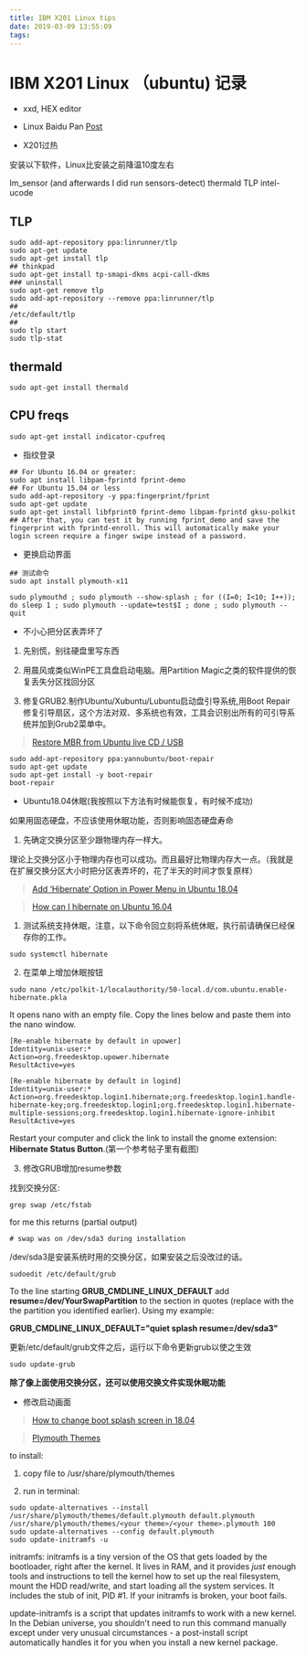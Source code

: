 ```yaml
---
title: IBM X201 Linux tips
date: 2019-03-09 13:55:09
tags:
---
```


# IBM X201 Linux （ubuntu) 记录

- xxd, HEX editor

- Linux Baidu Pan [Post](https://segmentfault.com/a/1190000015719430)

- X201过热

安装以下软件，Linux比安装之前降温10度左右

lm_sensor (and afterwards I did run sensors-detect)
thermald
TLP
intel-ucode

## TLP

```console
sudo add-apt-repository ppa:linrunner/tlp
sudo apt-get update
sudo apt-get install tlp
## thinkpad
sudo apt-get install tp-smapi-dkms acpi-call-dkms
### uninstall
sudo apt-get remove tlp
sudo add-apt-repository --remove ppa:linrunner/tlp
##
/etc/default/tlp
##
sudo tlp start
sudo tlp-stat
```

## thermald

```console
sudo apt-get install thermald
```

## CPU freqs

```console
sudo apt-get install indicator-cpufreq
```

- 指纹登录

```console
## For Ubuntu 16.04 or greater:
sudo apt install libpam-fprintd fprint-demo
## For Ubuntu 15.04 or less
sudo add-apt-repository -y ppa:fingerprint/fprint
sudo apt-get update
sudo apt-get install libfprint0 fprint-demo libpam-fprintd gksu-polkit
## After that, you can test it by running fprint_demo and save the fingerprint with fprintd-enroll. This will automatically make your login screen require a finger swipe instead of a password.
```

- 更换启动界面

```console
## 测试命令
sudo apt install plymouth-x11

sudo plymouthd ; sudo plymouth --show-splash ; for ((I=0; I<10; I++)); do sleep 1 ; sudo plymouth --update=test$I ; done ; sudo plymouth --quit
```

- 不小心把分区表弄坏了

1. 先别慌，别往硬盘里写东西

2. 用晨风或类似WinPE工具盘启动电脑。用Partition Magic之类的软件提供的恢复丢失分区找回分区

3. 修复GRUB2.制作Ubuntu/Xubuntu/Lubuntu启动盘引导系统,用Boot Repair修复引导扇区，这个方法对双、多系统也有效，工具会识别出所有的可引导系统并加到Grub2菜单中。

> [Restore MBR from Ubuntu live CD / USB](https://www.howopensource.com/2011/08/restore-mbr-from-ubuntu-live-cd-usb/)

```console
sudo add-apt-repository ppa:yannubuntu/boot-repair
sudo apt-get update
sudo apt-get install -y boot-repair
boot-repair
```

- Ubuntu18.04休眠(我按照以下方法有时候能恢复，有时候不成功)

如果用固态硬盘，不应该使用休眠功能，否则影响固态硬盘寿命

1. 先确定交换分区至少跟物理内存一样大。

理论上交换分区小于物理内存也可以成功。而且最好比物理内存大一点。（我就是在扩展交换分区大小时把分区表弄坏的，花了半天的时间才恢复原样）

> [Add ‘Hibernate’ Option in Power Menu in Ubuntu 18.04](http://ubuntuhandbook.org/index.php/2018/05/add-hibernate-option-ubuntu-18-04/)

> [How can I hibernate on Ubuntu 16.04](https://askubuntu.com/questions/768136/how-can-i-hibernate-on-ubuntu-16-04)

1. 测试系统支持休眠，注意，以下命令回立刻将系统休眠，执行前请确保已经保存你的工作。

```console
sudo systemctl hibernate
```

2. 在菜单上增加休眠按钮

```console
sudo nano /etc/polkit-1/localauthority/50-local.d/com.ubuntu.enable-hibernate.pkla
```

It opens nano with an empty file. Copy the lines below and paste them into the nano window.

```text
[Re-enable hibernate by default in upower]
Identity=unix-user:*
Action=org.freedesktop.upower.hibernate
ResultActive=yes

[Re-enable hibernate by default in logind]
Identity=unix-user:*
Action=org.freedesktop.login1.hibernate;org.freedesktop.login1.handle-hibernate-key;org.freedesktop.login1;org.freedesktop.login1.hibernate-multiple-sessions;org.freedesktop.login1.hibernate-ignore-inhibit
ResultActive=yes
```

Restart your computer and click the link to install the gnome extension: **Hibernate Status Button**.(第一个参考帖子里有截图)

3. 修改GRUB增加resume参数

找到交换分区:

```console
grep swap /etc/fstab
```

for me this returns (partial output)

```console
# swap was on /dev/sda3 during installation
```

/dev/sda3是安装系统时用的交换分区，如果安装之后没改过的话。

```console
sudoedit /etc/default/grub
```

To the line starting **GRUB_CMDLINE_LINUX_DEFAULT** add **resume=/dev/YourSwapPartition** to the section in quotes (replace with the the partition you identified earlier). Using my example:

**GRUB_CMDLINE_LINUX_DEFAULT="quiet splash resume=/dev/sda3"**

更新/etc/default/grub文件之后，运行以下命令更新grub以使之生效

```console
sudo update-grub
```

**除了像上面使用交换分区，还可以使用交换文件实现休眠功能**

- 修改启动画面

> [How to change boot splash screen in 18.04](https://askubuntu.com/questions/1046370/how-to-change-boot-splash-screen-in-18-04)

> [Plymouth Themes](https://www.gnome-look.org/browse/cat/108/)

to install:

1. copy file to /usr/share/plymouth/themes

2. run in terminal:

```console
sudo update-alternatives --install /usr/share/plymouth/themes/default.plymouth default.plymouth /usr/share/plymouth/themes/<your theme>/<your theme>.plymouth 100
sudo update-alternatives --config default.plymouth
sudo update-initramfs -u
```

initramfs: initramfs is a tiny version of the OS that gets loaded by the bootloader, right after the kernel. It lives in RAM, and it provides *just* enough tools and instructions to tell the kernel how to set up the real filesystem, mount the HDD read/write, and start loading all the system services. It includes the stub of init, PID #1. If your initramfs is broken, your boot fails.

update-initramfs is a script that updates initramfs to work with a new kernel. In the Debian universe, you shouldn't need to run this command manually except under very unusual circumstances - a post-install script automatically handles it for you when you install a new kernel package.

